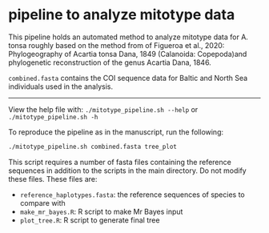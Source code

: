 # pipeline to analyze mitotype data

This pipeline holds an automated method to analyze mitotype data for A. tonsa roughly based on the method from of Figueroa et al., 2020: Phylogeography of Acartia tonsa Dana, 1849 (Calanoida: Copepoda)and phylogenetic reconstruction of the genus Acartia Dana, 1846.

`combined.fasta` contains the COI sequence data for Baltic and North Sea individuals used in the analysis.


---

View the help file with: `./mitotype_pipeline.sh --help` or `./mitotype_pipeline.sh -h`

To reproduce the pipeline as in the manuscript, run the following:

```bash
./mitotype_pipeline.sh combined.fasta tree_plot

```

This script requires a number of fasta files containing the reference sequences in addition to the scripts in the main directory. Do not modify these files. These files are:

- `reference_haplotypes.fasta`: the reference sequences of species to compare with
- `make_mr_bayes.R`: R script to make Mr Bayes input
- `plot_tree.R`: R script to generate final tree
 

